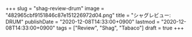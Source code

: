 +++
slug = "shag-review-drum"
image = "482965cbf9151846c87e151226972d04.png"
title = "シャグレビュー: DRUM"
publishDate = "2020-12-08T14:33:00+0900"
lastmod = "2020-12-08T14:33:00+0900"
tags = ["Review", "Shag", "Tabaco"]
draft = true
+++
